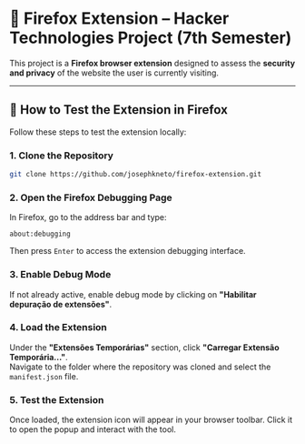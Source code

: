 
# 🔐 Firefox Extension – Hacker Technologies Project (7th Semester)

This project is a **Firefox browser extension** designed to assess the **security and privacy** of the website the user is currently visiting.

---

## 🧪 How to Test the Extension in Firefox

Follow these steps to test the extension locally:

### 1. Clone the Repository

```bash
git clone https://github.com/josephkneto/firefox-extension.git
```

### 2. Open the Firefox Debugging Page

In Firefox, go to the address bar and type:

```
about:debugging
```

Then press `Enter` to access the extension debugging interface.

### 3. Enable Debug Mode

If not already active, enable debug mode by clicking on **"Habilitar depuração de extensões"**.

### 4. Load the Extension

Under the **"Extensões Temporárias"** section, click **"Carregar Extensão Temporária..."**.  
Navigate to the folder where the repository was cloned and select the `manifest.json` file.

### 5. Test the Extension

Once loaded, the extension icon will appear in your browser toolbar. Click it to open the popup and interact with the tool.
